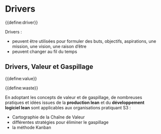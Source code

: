 # Drivers

{{define:driver}}

Drivers :

- peuvent être utilisées pour formuler des buts, objectifs, aspirations, une mission, une vision, une raison d’être
- peuvent changer au fil du temps

## Drivers, Valeur et Gaspillage

{{define:value}}

{{define:waste}}

En adoptant les concepts de valeur et de gaspillage, de nombreuses pratiques et idées issues de la **production lean** et du **développement logiciel lean** sont applicables aux organisations pratiquant S3 :

- Cartographie de la Chaîne de Valeur
- différentes stratégies pour éliminer le gaspillage
- la méthode Kanban